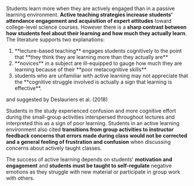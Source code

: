 Students learn more when they are actively engaged than in a passive learning environment. **Active teaching strategies increase students' attendance engagement and acquisition of expert attitudes** toward college-level science courses. However there is a **sharp contrast between how students feel about their learning and how much they actually learn**. The literature supports two explanations:

<ol>
	<li>
		**lecture-based teaching** engages students cognitively to the point that **they think they are learning more than they actually are**
	</li>
	<li>
		**novices** in a subject are ill-equipped to gauge how much they are learning because of their **poor metacognitive skills**
	</li>
	<li>
		students who are unfamiliar with active learning may not appreciate that the **cognitive struggle involved is actually a sign that learning is effective**.
	</li>
</ol>

and suggested by Deslauriers et al. (2018)

Students in the study experienced confusion and more cognitive effort during the small-group activities interspersed throughout lectures and interpreted this as a sign of poor learning. Students in an active learning environment also cited **transitions from group activities to instructor feedback concerns that errors made during class would not be corrected and a general feeling of frustration and confusion** when discussing concerns about actively taught classes.

The success of active learning depends on students' **motivation and engagement** and **students must be taught to self-regulate** negative emotions as they struggle with new material or participate in group work with others. 